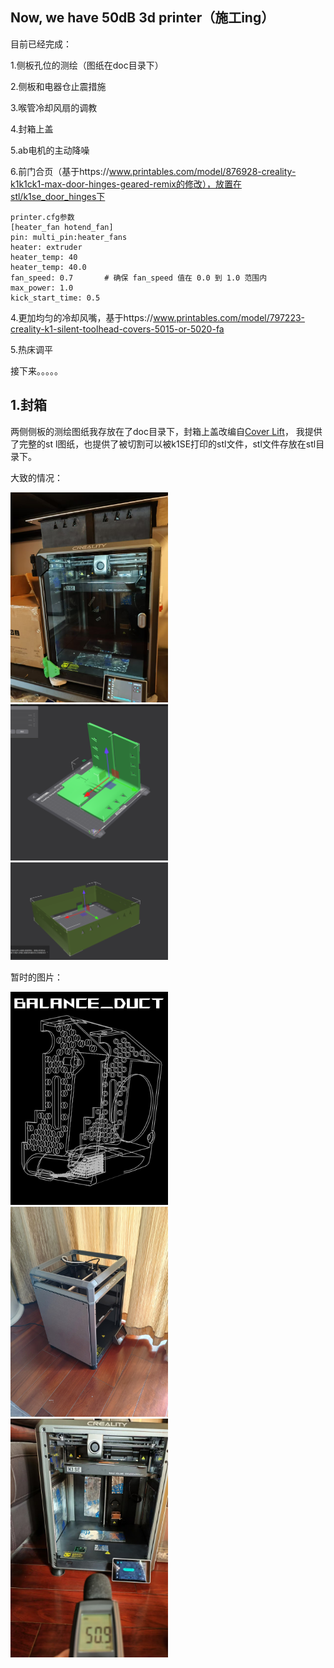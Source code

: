 Now, we have 50dB 3d printer（施工ing）
---
目前已经完成：

1.侧板孔位的测绘（图纸在doc目录下）

2.侧板和电器仓止震措施

3.喉管冷却风扇的调教

4.封箱上盖

5.ab电机的主动降噪

6.前门合页（基于https://www.printables.com/model/876928-creality-k1k1ck1-max-door-hinges-geared-remix的修改），放置在stl/k1se_door_hinges下
```
printer.cfg参数
[heater_fan hotend_fan]
pin: multi_pin:heater_fans
heater: extruder
heater_temp: 40
heater_temp: 40.0
fan_speed: 0.7       # 确保 fan_speed 值在 0.0 到 1.0 范围内
max_power: 1.0
kick_start_time: 0.5
```
4.更加均匀的冷却风嘴，基于https://www.printables.com/model/797223-creality-k1-silent-toolhead-covers-5015-or-5020-fa

5.热床调平

接下来。。。。。


1.封箱
---
两侧侧板的测绘图纸我存放在了doc目录下，封箱上盖改编自[Cover Lift](https://www.printables.com/model/989984-creality-k1c-minimalistic-cover-lift/files)，
我提供了完整的st
l图纸，也提供了被切割可以被k1SE打印的stl文件，stl文件存放在stl目录下。

大致的情况：

<img src="doc/p5.jpg" alt="alt 属性文本" style="width: 50%; height: auto;">

<img src="doc/p3.jpg" alt="alt 属性文本" style="width: 50%; height: auto;">

<img src="doc/p4.jpg" alt="alt 属性文本" style="width: 50%; height: auto;">

暂时的图片：

<img src="doc/front.jpg" alt="alt 属性文本" style="width: 50%; height: auto;">


<img src="doc/p1.jpg" alt="alt 属性文本" style="width: 50%; height: auto;">



<img src="doc/p2.jpg" alt="alt 属性文本" style="width: 50%; height: auto;">
